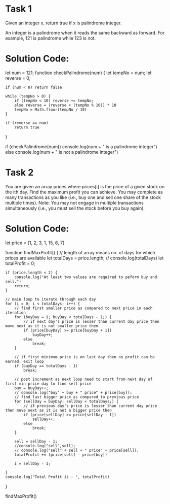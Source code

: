 # Task 1

Given an integer x, return true if x is palindrome integer.

An integer is a palindrome when it reads the same backward as forward. For example, 121 is palindrome while 123 is not.

# Solution Code:

let num = 121;
function checkPalindrome(num) {
    let tempNo = num;
    let reverse = 0;

    if (num < 0) return false
    
    while (tempNo > 0) {
        if (tempNo < 10) reverse += tempNo;
        else reverse = (reverse + (tempNo % 10)) * 10
        tempNo = Math.floor(tempNo / 10)
    }

    if (reverse == num)
        return true
}

if (checkPalindrome(num)) console.log(num + " is a palindrome integer")
else console.log(num + " is not a palindrome integer")


# Task 2
You are given an array prices where prices[i] is the price of a given stock on the ith day.
Find the maximum profit you can achieve. You may complete as many transactions as you like (i.e., buy one and sell one share of the stock multiple times).
Note: You may not engage in multiple transactions simultaneously (i.e., you must sell the stock before you buy again).

# Solution Code:
let price = [1, 2, 3, 1, 15, 6, 7]

function findMaxProfit() {
    // length of array means no. of days for which prices are available
    let totalDays = price.length;
    // console.log(totalDays)
    let totalProfit = 0;

    if (price.length < 2) {
        console.log("At least two values are required to peform buy and sell.")
        return;
    }

    // main loop to iterate through each day
    for (i = 0; i < totalDays; i++) {
        // find first smaller price as compared to next price in each iteration
        for (buyDay = i; buyDay < totalDays - 1;) {
            // if next day's price is lesser than current day price then move next as it is not smaller price then
            if (price[buyDay] >= price[buyDay + 1])
                buyDay++;
            else
                break;
        }

        // if first minimum price is on last day then no profit can be earned, exit loop
        if (buyDay == totalDays - 1)
            break;

        // post increment as next loop need to start from next day of first min price day to find sell price
        buy = buyDay++;
        // console.log("buy" + buy + " price" + price[buy]);
        // find last bigger price as compared to previous price
        for (sellDay = buyDay; sellDay < totalDays;) {
            // if previous day's price is lesser than current day price then move next as it is not a bigger price then
            if (price[sellDay] >= price[sellDay - 1])
                sellDay++;
            else
                break;
        }

        sell = sellDay - 1;
        //console.log("sell",sell);
        // console.log("sell" + sell + " price" + price[sell]);
        totalProfit += (price[sell] - price[buy])

        i = sellDay - 1;

    }
    console.log("Total Profit is : ", totalProfit)
}

findMaxProfit()
